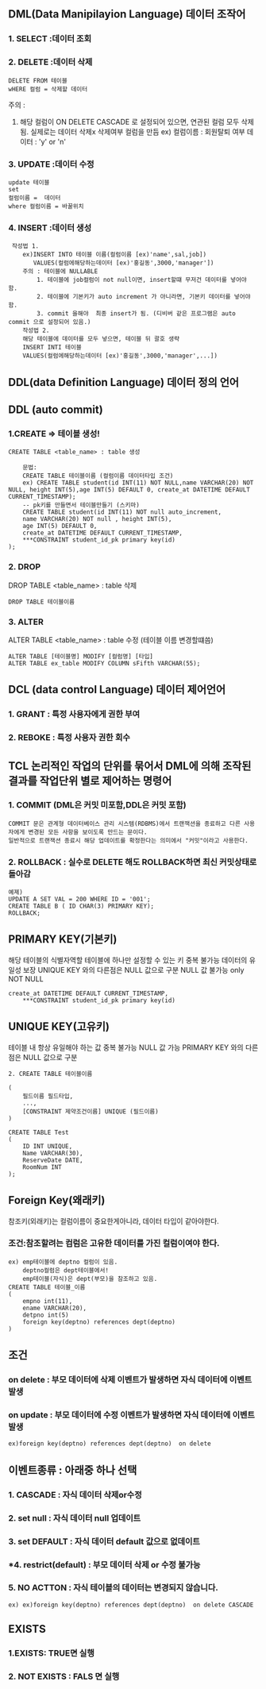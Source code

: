 
## DML(Data Manipilayion Language) 데이터 조작어
### 1. SELECT :데이터 조회


### 2. DELETE :데이터 삭제
~~~
DELETE FROM 테이블 
wHERE 컬럼 = 삭제할 데이터
~~~
주의 : 
1. 해당 컬럼이 ON DELETE CASCADE 로 설정되어 있으면, 연관된 컬럼 모두 삭제됨.
    실제로는 데이터 삭제x
    삭제여부 컬럼을 만듬 ex) 컬럼이름 : 회원탈퇴 여부
                             데이터 : 'y' or 'n'

### 3. UPDATE :데이터 수정
~~~
update 테이블
set 
컬럼이름 =  데이터
where 컬럼이름 = 바꿀위치
~~~

### 4. INSERT :데이터 생성
~~~
 작성법 1.
    ex)INSERT INTO 테이블 이름(컬럼이름 [ex)'name',sal,job])
       VALUES(컬럼에해당하는데이터 [ex)'홍길동',3000,'manager']) 
    주의 : 테이블에 NULLABLE 
        1. 테이블에 job컬럼이 not null이면, insert할떄 무저건 데이터를 넣어야 함. 
        2. 테이블에 기본키가 auto increment 가 아니라면, 기본키 데이터를 넣어야 함.
        3. commit 을해야  최종 insert가 됨. (디비버 같은 프로그램은 auto commit 으로 설정되어 있음.)
    작성법 2.
    해당 테이블에 데이터를 모두 넣으면, 테이블 뒤 괄호 생략
    INSERT INTI 테이블
    VALUES(컬럼에해당하는데이터 [ex)'홍길동',3000,'manager',...])
~~~

## DDL(data Definition Language) 데이터 정의 언어
## DDL (auto commit)
### 1.CREATE => 테이블 생성!
    CREATE TABLE <table_name> : table 생성
~~~    
    문법:
    CREATE TABLE 테이블이름 (컬럼이름 데이터타입 조건)
    ex) CREATE TABLE student(id INT(11) NOT NULL,name VARCHAR(20) NOT NULL, height INT(5),age INT(5) DEFAULT 0, create_at DATETIME DEFAULT CURRENT_TIMESTAMP);
    -- pk키를 만들면서 테이블만들기 (스키마)
    CREATE TABLE student(id INT(11) NOT null auto_increment,
    name VARCHAR(20) NOT null , height INT(5),
    age INT(5) DEFAULT 0, 
    create_at DATETIME DEFAULT CURRENT_TIMESTAMP,
    ***CONSTRAINT student_id_pk primary key(id)
);
~~~
### 2. DROP
DROP TABLE <table_name>   : table 삭제
~~~
DROP TABLE 테이블이름
~~~

### 3. ALTER
ALTER TABLE <table_name>  : table 수정 (테이블 이름 변경할떄씀)
~~~
ALTER TABLE [테이블명] MODIFY [컬럼명] [타입]
ALTER TABLE ex_table MODIFY COLUMN sFifth VARCHAR(55);
~~~

## DCL (data control Language) 데이터 제어언어
### 1. GRANT  : 특정 사용자에게 권한 부여
### 2. REBOKE : 특정 사용자 권한 회수

## TCL  논리적인 작업의 단위를 묶어서 DML에 의해 조작된 결과를 작업단위 별로 제어하는 명령어
### 1. COMMIT (DML은 커밋 미포함,DDL은 커밋 포함)
    COMMIT 문은 관계형 데이터베이스 관리 시스템(RDBMS)에서 트랜잭션을 종료하고 다른 사용자에게 변경된 모든 사항을 보이도록 만드는 문이다. 
    일반적으로 트랜잭션 종료시 해당 업데이트를 확정한다는 의미에서 "커밋"이라고 사용한다.

### 2. ROLLBACK : 실수로 DELETE 해도 ROLLBACK하면 최신 커밋상태로 돌아감
~~~
예졔)
UPDATE A SET VAL = 200 WHERE ID = '001';
CREATE TABLE B ( ID CHAR(3) PRIMARY KEY);
ROLLBACK;
~~~


## PRIMARY KEY(기본키)
해당 테이블의 식별자역할
테이블에 하나만 설정할 수 있는 키
중복 불가능
데이터의 유일성 보장
UNIQUE KEY 와의 다른점은 NULL 값으로 구분
NULL 값 불가능 only NOT NULL
~~~
create_at DATETIME DEFAULT CURRENT_TIMESTAMP,
    ***CONSTRAINT student_id_pk primary key(id)
~~~

## UNIQUE KEY(고유키)
테이블 내 항상 유일해야 하는 값
중복 불가능
NULL 값 가능
PRIMARY KEY 와의 다른점은 NULL 값으로 구분
~~~
2. CREATE TABLE 테이블이름

(
    필드이름 필드타입,
    ...,
    [CONSTRAINT 제약조건이름] UNIQUE (필드이름)
)

CREATE TABLE Test 
(
    ID INT UNIQUE,
    Name VARCHAR(30),
    ReserveDate DATE,
    RoomNum INT
);
~~~
## Foreign Key(왜래키)
참조키(외래키)는 컬럼이름이 중요한게아니라, 데이터 타입이 같아야한다. 
### 조건:참조할려는 컴럼은 고유한 데이터를 가진 컬럼이여야 한다.
~~~
ex) emp테이블에 deptno 컬럼이 있음.
    deptno컬럼은 dept테이블에서!
    emp테이블(자식)은 dept(부모)을 참조하고 있음.
CREATE TABLE 테이블_이름 
(
    empno int(11),
    ename VARCHAR(20),
    detpno int(5)
    foreign key(deptno) references dept(deptno)
)
~~~
## 조건
### on delete : 부모 데이터에 삭제 이벤트가 발생하면 자식 데이터에 이벤트 발생
### on update  : 부모 데이터에 수정 이벤트가 발생하면 자식 데이터에 이벤트 발생
~~~
ex)foreign key(deptno) references dept(deptno)  on delete
~~~
## 이벤트종류 : 아래중 하나 선택
### 1. CASCADE : 자식 데이터 삭제or수정
### 2. set null : 자식 데이터 null 업데이트
### 3. set DEFAULT : 자식 데이터 default 값으로 없데이트
### *4. restrict(default) : 부모 데이터 삭제 or 수정 불가능
### 5. NO ACTTON : 자식 테이블의 데이터는 변경되지 않습니다.
~~~
ex) ex)foreign key(deptno) references dept(deptno)  on delete CASCADE
~~~

## EXISTS
### 1.EXISTS: TRUE면 실행
### 2. NOT EXISTS : FALS 면 실행